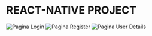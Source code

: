 # REACT-NATIVE PROJECT
 
![Pagina Login](https://github.com/cosminnnna/REACT-NATIVE/blob/main/login_rn.jpg)
![Pagina Register](https://github.com/cosminnnna/REACT-NATIVE/blob/main/register_rn.jpg)
![Pagina User Details](https://github.com/cosminnnna/REACT-NATIVE/blob/main/user_rn.jpg)
